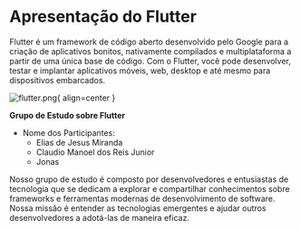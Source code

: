 # Apresentação do Flutter

Flutter é um framework de código aberto desenvolvido pelo Google para a criação de aplicativos bonitos, nativamente compilados e multiplataforma a partir de uma única base de código. Com o Flutter, você pode desenvolver, testar e implantar aplicativos móveis, web, desktop e até mesmo para dispositivos embarcados.

![flutter.png](https://th.bing.com/th/id/OIP.fhx_DT8QUlh-qoEBiWfFyAHaE8?rs=1&pid=ImgDetMain){ align=center }

**Grupo de Estudo sobre Flutter**

- Nome dos Participantes:
  - Elias de Jesus Miranda
  - Claudio Manoel dos Reis Junior
  - Jonas 

Nosso grupo de estudo é composto por desenvolvedores e entusiastas de tecnologia que se dedicam a explorar e compartilhar conhecimentos sobre frameworks e ferramentas modernas de desenvolvimento de software. Nossa missão é entender as tecnologias emergentes e ajudar outros desenvolvedores a adotá-las de maneira eficaz.

